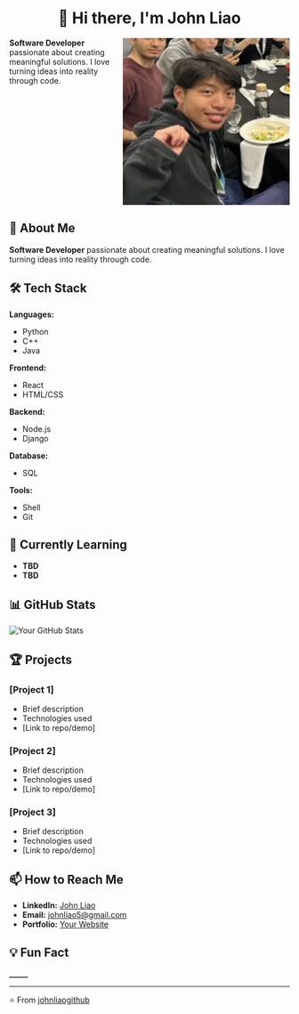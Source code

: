 <div align="center">

# 👋 Hi there, I'm John Liao

</div>

<div>
  <div align="left">
    <img align="right" width="300" height="300" src="https://github.com/johnliaogithub/JohnLiaoGithub/blob/main/photos/me.png" alt="Profile Image">
    <p>
      <strong>Software Developer</strong> passionate about creating meaningful solutions. I love turning ideas into reality through code.
    </p>
    <br clear="right">
  </div>
</div>


## 🚀 About Me
**Software Developer** passionate about creating meaningful solutions. I love turning ideas into reality through code.

## 🛠️ Tech Stack
**Languages:**
- Python
- C++
- Java

**Frontend:**
- React
- HTML/CSS

**Backend:**
- Node.js
- Django

**Database:**
- SQL

**Tools:**
- Shell
- Git

## 🌱 Currently Learning
- **TBD**
- **TBD**

## 📊 GitHub Stats
![Your GitHub Stats](https://github-readme-stats.vercel.app/api?username=johnliaogithub&show_icons=true&theme=radical)

## 🏆 Projects
### [Project 1]
- Brief description
- Technologies used
- [Link to repo/demo]

### [Project 2]
- Brief description
- Technologies used
- [Link to repo/demo]

### [Project 3]
- Brief description
- Technologies used
- [Link to repo/demo]

## 📫 How to Reach Me
- **LinkedIn:** [John Liao](https://www.linkedin.com/in/john-liao-1b8452317/)
- **Email:** johnliao5@gmail.com
- **Portfolio:** [Your Website](YOUR_WEBSITE_URL)

## 💡 Fun Fact
**_____**

---
⭐️ From [johnliaogithub](https://github.com/johnliaogithub/)

